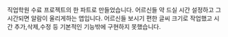 직업학원 수료 프로젝트의 한 파트로 만들었습니다.
어르신들 약 드실 시간 설정하고 그 시간되면 알람이 울리게하는 앱입니다.
어르신들 보시기 편한 글씨 크기로 작업했고 시간 추가,삭제,수정 등 기본적인 기능밖에 구현하지 못했습니다.

